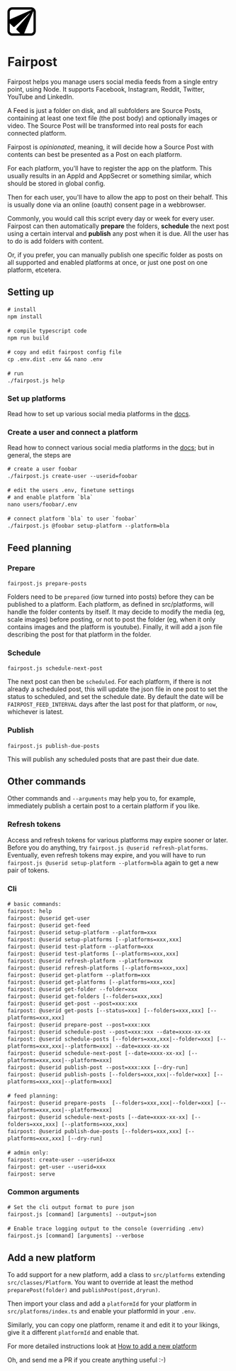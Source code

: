 
<img src="https://github.com/commonpike/fairpost/raw/main/public/fairpost-icon.png" width="64" height="64">

# Fairpost

Fairpost helps you manage users social media feeds from a single 
entry point, using Node. It supports Facebook, Instagram, 
Reddit, Twitter, YouTube and LinkedIn.

A Feed is just a folder on disk, and all subfolders are Source Posts, 
containing at least one text file (the post body) and 
optionally images or video. The Source Post will be transformed
into real posts for each connected platform.

Fairpost is *opinionated*, meaning, it will decide
how a Source Post with contents can best be presented
as a Post on each platform. 

For each platform, you'll have to register the app on the
platform. This usually results in an AppId and AppSecret or 
something similar, which should be stored in global config.

Then for each user, you'll have to allow the app to
post on their behalf. This is usually done via an
online (oauth) consent page in a webbrowser.

Commonly, you would call this script every day or week
for every user. Fairpost can then automatically **prepare** the folders,
**schedule** the next post using a certain interval and 
**publish** any post when it is due. All the user has to do is 
add folders with content.

Or, if you prefer, you can manually publish one
specific folder as posts on all supported and enabled 
platforms at once, or just one post on one platform,
etcetera.


## Setting up 
```
# install
npm install

# compile typescript code
npm run build

# copy and edit fairpost config file
cp .env.dist .env && nano .env

# run
./fairpost.js help
```

### Set up platforms

Read how to set up various social media platforms in the [docs](docs).

### Create a user and connect a platform 

Read how to connect various social media platforms in the [docs](docs);
but in general, the steps are 

```
# create a user foobar
./fairpost.js create-user --userid=foobar

# edit the users .env, finetune settings
# and enable platform `bla`
nano users/foobar/.env

# connect platform `bla` to user `foobar`
./fairpost.js @foobar setup-platform --platform=bla

```

## Feed planning
### Prepare
```
fairpost.js prepare-posts
```
Folders need to be `prepared` (iow turned into posts)
before they can be published to a platform. 
Each platform, as defined in src/platforms, will 
handle the folder contents by itself. It may
decide to modify the media (eg, scale images) 
before posting, or not to post the folder (eg, 
when it only contains images and the platform 
is youtube). Finally, it will add a json file
describing the post for that platform in the 
folder.

### Schedule
```
fairpost.js schedule-next-post
```
The next post can then be `scheduled`. For each platform,
if there is not already a scheduled post, this will update
the json file in one post to set the status to scheduled, 
and set the schedule date. 
By default the date will be `FAIRPOST_FEED_INTERVAL` days 
after the last post for that platform, or `now`, whichever 
is latest.

### Publish
```
fairpost.js publish-due-posts
```
This will publish any scheduled posts that are past their due date.


## Other commands

Other commands and `--arguments`
may help you to, for example, immediately publish
a certain post to a certain platform if you like.

### Refresh tokens

Access and refresh tokens for various platforms may
expire sooner or later. Before you do anything, try
`fairpost.js @userid refresh-platforms`. Eventually, even
refresh tokens may expire, and you will have to run
`fairpost.js @userid setup-platform --platform=bla` again
to get a new pair of tokens.


### Cli

```
# basic commands:
fairpost: help
fairpost: @userid get-user
fairpost: @userid get-feed
fairpost: @userid setup-platform --platform=xxx
fairpost: @userid setup-platforms [--platforms=xxx,xxx]
fairpost: @userid test-platform --platform=xxx
fairpost: @userid test-platforms [--platforms=xxx,xxx]
fairpost: @userid refresh-platform --platform=xxx
fairpost: @userid refresh-platforms [--platforms=xxx,xxx]
fairpost: @userid get-platform --platform=xxx
fairpost: @userid get-platforms [--platforms=xxx,xxx]
fairpost: @userid get-folder --folder=xxx
fairpost: @userid get-folders [--folders=xxx,xxx]
fairpost: @userid get-post --post=xxx:xxx
fairpost: @userid get-posts [--status=xxx] [--folders=xxx,xxx] [--platforms=xxx,xxx] 
fairpost: @userid prepare-post --post=xxx:xxx
fairpost: @userid schedule-post --post=xxx:xxx --date=xxxx-xx-xx 
fairpost: @userid schedule-posts [--folders=xxx,xxx|--folder=xxx] [--platforms=xxx,xxx|--platform=xxx] --date=xxxx-xx-xx
fairpost: @userid schedule-next-post [--date=xxxx-xx-xx] [--platforms=xxx,xxx|--platform=xxx] 
fairpost: @userid publish-post --post=xxx:xxx [--dry-run]
fairpost: @userid publish-posts [--folders=xxx,xxx|--folder=xxx] [--platforms=xxx,xxx|--platform=xxx]

# feed planning:
fairpost: @userid prepare-posts  [--folders=xxx,xxx|--folder=xxx] [--platforms=xxx,xxx|--platform=xxx]
fairpost: @userid schedule-next-posts [--date=xxxx-xx-xx] [--folders=xxx,xxx] [--platforms=xxx,xxx] 
fairpost: @userid publish-due-posts [--folders=xxx,xxx] [--platforms=xxx,xxx] [--dry-run]

# admin only:
fairpost: create-user --userid=xxx
fairpost: get-user --userid=xxx
fairpost: serve
```

### Common arguments 

```
# Set the cli output format to pure json
fairpost.js [command] [arguments] --output=json

# Enable trace logging output to the console (overriding .env)
fairpost.js [command] [arguments] --verbose

```


## Add a new platform

To add support for a new platform, add a class to `src/platforms`
extending `src/classes/Platform`. You want to override at least the
method `preparePost(folder)` and  `publishPost(post,dryrun)`.

Then import your class and add a `platformId` for your platform 
in `src/platforms/index.ts` and enable your platformId in your `.env`.

Similarly, you can copy one platform, rename it and edit it to your
likings, give it a different `platformId` and enable that.

For more detailed instructions look at [How to add a new platform](./docs/NewPlatform.md)

Oh, and send me a PR if you create anything useful :-) 






